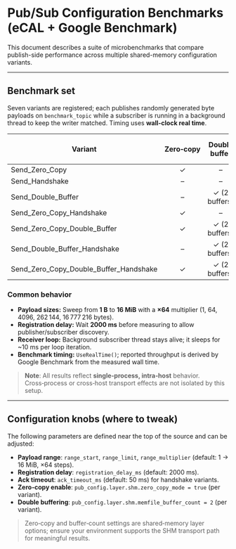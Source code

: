 # Pub/Sub Configuration Benchmarks (eCAL + Google Benchmark)

This document describes a suite of microbenchmarks that compare publish-side performance across multiple shared-memory configuration variants.

---

## Benchmark set

Seven variants are registered; each publishes randomly generated byte payloads on `benchmark_topic` while a subscriber is running in a background thread to keep the writer matched. Timing uses **wall-clock real time**.

| Variant | Zero‑copy | Double buffer | Handshake (ack timeout) |
|---|:---:|:---:|:---:|
| Send_Zero_Copy | ✓ | – | – |
| Send_Handshake | – | – | ✓ (50 ms) |
| Send_Double_Buffer | – | ✓ (2 buffers) | – |
| Send_Zero_Copy_Handshake | ✓ | – | ✓ (50 ms) |
| Send_Zero_Copy_Double_Buffer | ✓ | ✓ (2 buffers) | – |
| Send_Double_Buffer_Handshake | – | ✓ (2 buffers) | ✓ (50 ms) |
| Send_Zero_Copy_Double_Buffer_Handshake | ✓ | ✓ (2 buffers) | ✓ (50 ms) |

### Common behavior
- **Payload sizes:** Sweep from **1 B** to **16 MiB** with a **×64** multiplier (1, 64, 4096, 262 144, 16 777 216 bytes).
- **Registration delay:** Wait **2000 ms** before measuring to allow publisher/subscriber discovery.
- **Receiver loop:** Background subscriber thread stays alive; it sleeps for ~10 ms per loop iteration.
- **Benchmark timing:** `UseRealTime()`; reported throughput is derived by Google Benchmark from the measured wall time.

> **Note**: All results reflect **single‑process, intra‑host** behavior. Cross‑process or cross‑host transport effects are not isolated by this setup.

---

## Configuration knobs (where to tweak)

The following parameters are defined near the top of the source and can be adjusted:

- **Payload range**: `range_start`, `range_limit`, `range_multiplier` (default: 1 → 16 MiB, ×64 steps).
- **Registration delay**: `registration_delay_ms` (default: 2000 ms).
- **Ack timeout**: `ack_timeout_ms` (default: 50 ms) for handshake variants.
- **Zero‑copy enable**: `pub_config.layer.shm.zero_copy_mode = true` (per variant).
- **Double buffering**: `pub_config.layer.shm.memfile_buffer_count = 2` (per variant).

> Zero‑copy and buffer‑count settings are shared‑memory layer options; ensure your environment supports the SHM transport path for meaningful results.